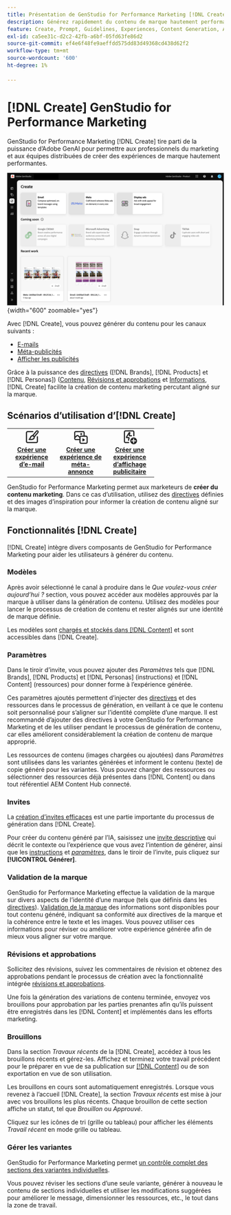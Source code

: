```yaml
---
title: Présentation de GenStudio for Performance Marketing [!DNL Create]
description: Générez rapidement du contenu de marque hautement performant avec l’IA générative dans Adobe GenStudio for Performance Marketing [!DNL Create].
feature: Create, Prompt, Guidelines, Experiences, Content Generation, Approval
exl-id: ca5ee31c-d2c2-42fb-a6bf-05fd63fe86d2
source-git-commit: ef4e6f48fe9aeffdd575dd83d49368cd438d62f2
workflow-type: tm+mt
source-wordcount: '600'
ht-degree: 1%

---
```


# [!DNL Create] GenStudio for Performance Marketing

GenStudio for Performance Marketing [!DNL Create] tire parti de la puissance d’Adobe GenAI pour permettre aux professionnels du marketing et aux équipes distribuées de créer des expériences de marque hautement performantes.

![Créer un tableau de bord](/help/assets/create.png){width="600" zoomable="yes"}

Avec [!DNL Create], vous pouvez générer du contenu pour les canaux suivants :

* [E-mails](email-experiences.md)
* [Méta-publicités](meta-experiences.md)
* [Afficher les publicités](display-ad-experiences.md)

Grâce à la puissance des [directives](/help/user-guide/guidelines/overview.md) ([!DNL Brands], [!DNL Products] et [!DNL Personas]) ([Contenu](/help/user-guide/content/overview.md), [Révisions et approbations](/help/user-guide/approvals/overview.md) et [Informations](/help/user-guide/insights/overview.md), [!DNL Create] facilite la création de contenu marketing percutant aligné sur la marque.

## Scénarios d’utilisation d’[!DNL Create] 

<table style="table-layout:fixed">
<tr style="border: 0;">
   <td align="center" valign="top" width="100">
      <a href="/help/user-guide/create/create-email-experience.md">
      <img alt="Créer du contenu" src="../../assets/icons/icon-create.svg" width="35">
      </a>
      <div>
         <a href="/help/user-guide/create/create-email-experience.md">
         <strong>Créer une expérience d’e-mail</strong>
         </a>
      </div>
   </td>
   <td align="center" valign="top" width="100">
      <a href="/help/user-guide/create/create-meta-ad.md">
      <img alt="Création d’une expérience de métadonnées" src="../../assets/icons/icon-asset.svg" width="35">
      </a>
      <div>
         <a href="/help/user-guide/create/create-meta-ad.md">
         <strong>Créer une expérience de méta-annonce</strong>
         </a>
      </div>
   </td>
   <td align="center" valign="top" width="100">
      <a href="/help/user-guide/create/create-display-ad.md">
      <img alt="Création d’une expérience d’affichage d’annonce publicitaire" src="../../assets/icons/icon-addTemplate.svg" width="35">
      </a>
      <div>
         <a href="/help/user-guide/create/create-display-ad.md">
         <strong>Créer une expérience d’affichage publicitaire</strong>
         </a>
      </div>
   </td>
</tr>
</table>

GenStudio for Performance Marketing permet aux marketeurs de **créer du contenu marketing**. Dans ce cas d’utilisation, utilisez des [directives](/help/user-guide/guidelines/overview.md) définies et des images d’inspiration pour informer la création de contenu aligné sur la marque.

## Fonctionnalités [!DNL Create]

[!DNL Create] intègre divers composants de GenStudio for Performance Marketing pour aider les utilisateurs à générer du contenu.

### Modèles

Après avoir sélectionné le canal à produire dans le _Que voulez-vous créer aujourd’hui ?_ section, vous pouvez accéder aux modèles approuvés par la marque à utiliser dans la génération de contenu. Utilisez des modèles pour lancer le processus de création de contenu et rester alignés sur une identité de marque définie.

Les modèles sont [chargés et stockés dans [!DNL Content]](/help/user-guide/content/overview.md) et sont accessibles dans [!DNL Create].

### Paramètres

Dans le tiroir d’invite, vous pouvez ajouter des _Paramètres_ tels que [!DNL Brands], [!DNL Products] et [!DNL Personas] (instructions) et [!DNL Content] (ressources) pour donner forme à l’expérience générée.

Ces paramètres ajoutés permettent d’injecter des [directives](/help/user-guide/guidelines/overview.md) et des ressources dans le processus de génération, en veillant à ce que le contenu soit personnalisé pour s’aligner sur l’identité complète d’une marque. Il est recommandé d’ajouter des directives à votre GenStudio for Performance Marketing et de les utiliser pendant le processus de génération de contenu, car elles améliorent considérablement la création de contenu de marque approprié.

Les ressources de contenu (images chargées ou ajoutées) dans _Paramètres_ sont utilisées dans les variantes générées et informent le contenu (texte) de copie généré pour les variantes. Vous pouvez charger des ressources ou sélectionner des ressources déjà présentes dans [!DNL Content] ou dans tout référentiel AEM Content Hub connecté.

### Invites

La [création d’invites efficaces](/help/user-guide/effective-prompts.md) est une partie importante du processus de génération dans [!DNL Create].

Pour créer du contenu généré par l’IA, saisissez une [invite descriptive](/help/user-guide/effective-prompts.md) qui décrit le contexte ou l’expérience que vous avez l’intention de générer, ainsi que les [instructions](/help/user-guide/guidelines/overview.md) et [_paramètres_](#parameters), dans le tiroir de l’invite, puis cliquez sur **[!UICONTROL Générer]**.

### Validation de la marque

GenStudio for Performance Marketing effectue la validation de la marque sur divers aspects de l’identité d’une marque (tels que définis dans les [directives](/help/user-guide/guidelines/overview.md)). [Validation de la marque](/help/user-guide/guidelines/brand-validation.md) des informations sont disponibles pour tout contenu généré, indiquant sa conformité aux directives de la marque et la cohérence entre le texte et les images. Vous pouvez utiliser ces informations pour réviser ou améliorer votre expérience générée afin de mieux vous aligner sur votre marque.

### Révisions et approbations

Sollicitez des révisions, suivez les commentaires de révision et obtenez des approbations pendant le processus de création avec la fonctionnalité intégrée [révisions et approbations](/help/user-guide/approvals/overview.md).

Une fois la génération des variations de contenu terminée, envoyez vos brouillons pour approbation par les parties prenantes afin qu’ils puissent être enregistrés dans les [!DNL Content] et implémentés dans les efforts marketing.

### Brouillons

Dans la section _Travaux récents_ de la [!DNL Create], accédez à tous les brouillons récents et gérez-les. Affichez et terminez votre travail précédent pour le préparer en vue de sa publication sur [[!DNL Content]](/help/user-guide/content/overview.md) ou de son exportation en vue de son utilisation.

Les brouillons en cours sont automatiquement enregistrés. Lorsque vous revenez à l’accueil [!DNL Create], la section _Travaux récents_ est mise à jour avec vos brouillons les plus récents. Chaque brouillon de cette section affiche un statut, tel que _Brouillon_ ou _Approuvé_.

Cliquez sur les icônes de tri (grille ou tableau) pour afficher les éléments _Travail récent_ en mode grille ou tableau.

### Gérer les variantes

GenStudio for Performance Marketing permet [un contrôle complet des sections des variantes individuelles](/help/user-guide/create/manage-variants.md).

Vous pouvez réviser les sections d’une seule variante, générer à nouveau le contenu de sections individuelles et utiliser les modifications suggérées pour améliorer le message, dimensionner les ressources, etc., le tout dans la zone de travail.
